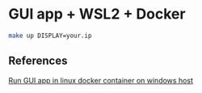 # GUI app + WSL2 + Docker

```bash
make up DISPLAY=your.ip
```

## References

[Run GUI app in linux docker container on windows host](https://dev.to/darksmile92/run-gui-app-in-linux-docker-container-on-windows-host-4kde)
